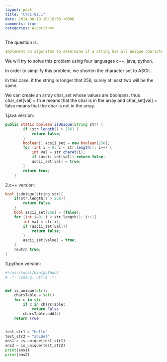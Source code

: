 ```yaml
---
layout: post
title: "CTCI-Q1.1"
date: 2014-08-19 16:16:38 +0800
comments: true
categories: Algorithms
---
```

The question is: 

```yaml
Implement an algorithm to determine if a string has all unique characters. What if you can not use additional data structures?
```

We will try to solve this problem using four languages c++, java, python.

In order to simplify this problem, we shorten the character set to ASCII.

In this case, if the string is longer that 256, surely at least two will be the same. 

We can create an array char_set whose values are booleans. thus char_set[val] = true means that the char is in the array and char_set[val] = false means that the char is not in the array.  

1.java version:

```java
public static boolean isUnique(String str) {
        if (str.length() > 256) {
            return false;
        }
        boolean[] acsii_set = new boolean[256];
        for (int i = 0; i < str.length(); i++) {
            int val = str.charAt(i);
            if (ascii_set[val]) return false;
            ascii_set[val] = true;
        }
        return true;
    }
```

2.c++ version:

```cpp
bool isUnique(string str){
	if(str.length() > 256){
		return false;
	}
	bool ascii_set[256] = {false};
	for (int i=0; i < str.length(); i++){
		int val = str[i];
		if (ascii_set[val]){
			return false;
		}
		ascii_set[value] = true;
	}
	reutrn true;
}
```  

3.python version:

```py
#!/usr/local/bin/python3
# -*- coding: utf-8 -*-


def is_unique(str):
    charsTable = set()
    for c in str:
        if c in charsTable:
            return False
        charsTable.add(c)
    return True


test_str1 = "hello"
test_str2 = "abcdef"
ans1 = is_unique(test_str1)
ans2 = is_unique(test_str2)
print(ans1)
print(ans2)
```
